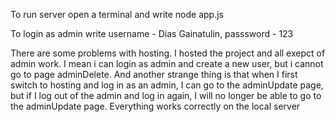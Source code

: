 To run server open a terminal and write node app.js

To login as admin write username - Dias Gainatulin, passsword - 123

There are some problems with hosting. I hosted the project and all exepct of admin work. I mean i can login as admin and create a new user, but i cannot go to page adminDelete. And another strange thing is that when I first switch to hosting and log in as an admin, I can go to the adminUpdate page, but if I log out of the admin and log in again, I will no longer be able to go to the adminUpdate page. Everything works correctly on the local server